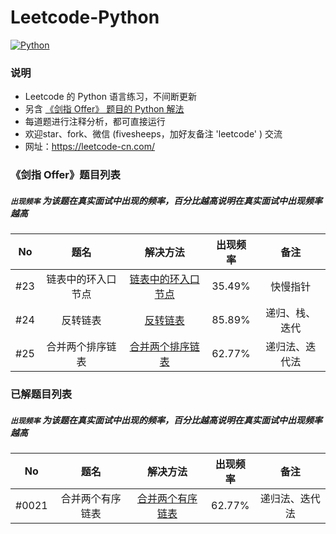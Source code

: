 # Leetcode-Python
[![Python](https://img.shields.io/badge/python-3.5|3.6|3.7-blue.svg)](-)



### 说明

- Leetcode 的 Python 语言练习，不间断更新
- 另含 [《剑指 Offer》 题目的 Python 解法](./剑指%20Offer/)
- 每道题进行注释分析，都可直接运行
- 欢迎star、fork、微信 (fivesheeps，加好友备注 'leetcode' ) 交流
- 网址：https://leetcode-cn.com/



### 《剑指 Offer》题目列表

##### `出现频率`  为该题在真实面试中出现的频率，百分比越高说明在真实面试中出现频率越高

|  No  |        题名        |                           解决方法                           | 出现频率 |      备注      |
| :--: | :----------------: | :----------------------------------------------------------: | :------: | :------------: |
| #23  | 链表中的环入口节点 | [链表中的环入口节点](./剑指%20Offer/23.链表中环的入口节点.py) |  35.49%  |    快慢指针    |
| #24  |      反转链表      |          [反转链表](./剑指%20Offer/24.反转链表.py)           |  85.89%  | 递归、栈、迭代 |
| #25  |  合并两个排序链表  |  [合并两个排序链表](./剑指%20Offer/25.合并两个排序链表.py)   |  62.77%  | 递归法、迭代法 |



### 已解题目列表

##### `出现频率`  为该题在真实面试中出现的频率，百分比越高说明在真实面试中出现频率越高

|  No   |       题名       |                       解决方法                       | 出现频率 |      备注      |
| :---: | :--------------: | :--------------------------------------------------: | :------: | :------------: |
| #0021 | 合并两个有序链表 | [合并两个有序链表](./0021.Merge-two-sorted-lists.py) |  62.77%  | 递归法、迭代法 |